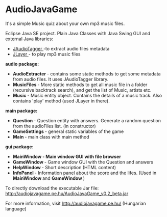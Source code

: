# AudioJavaGame
It's a simple Music quiz about your own mp3 music files. 

Eclipse Java SE project. Plain Java Classes with Java Swing GUI and external Java libraries: 
<ul>
<li> <a href="http://www.jthink.net/jaudiotagger/" target="_blank"> JAudioTagger </a> -to extract audio files metadata
<li> <a href="http://www.javazoom.net/javalayer/javalayer.html" target="_blank"> JLayer </a> - to play mp3 music files
</ul>

<strong> audio package: </strong> <br />

<ul>
<li> <strong> AudioExtracter </strong> - contains some static methods to get some metadata from audio files. It uses JAudioTagger library. <br />
<li> <strong> MusicFiles </strong> - More static methods to get all music file in a folder (recursive backtrack search), and get the list of Music, artists etc. <br />
<li> <strong> Music </strong> - Music entity object. Contains the details of a music track. Also contains 'play' method (used JLayer in there). <br />
</ul>

<strong> main package: </strong> <br />

<ul>
<li> <strong> Question </strong> - Question entity with answers. Generate a random question from the audioFiles list. (in constructor) <br />
<li> <strong> GameSettings  </strong>  - general static variables of the game <br />
<li> <strong> Main </strong> - main class with main method <br />
</ul>

<strong> gui package: </strong> <br />

<ul>
<li> <strong> MainWindow - Main window GUI with file browser </strong> <br /> 
<li> <strong> GameWindow </strong> - Game window GUI with the Question and answers <br />
<li> <strong> HelpWindow </strong> - Short description (HTML content) <br />
<li> <strong> InfoPanel </strong>  - Information panel about the score and the lifes. (Used in <b> MainWindow </b> and <b> GameWindow </b>) <br />
</ul>

To directly download the executable Jar file: http://audiojavagame.pe.hu/AudioJavaGame_v0.2_beta.jar

For more information, visit http://audiojavagame.pe.hu/ (Hungarian language)
